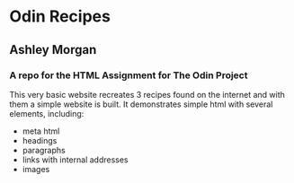 # Odin Recipes

## Ashley Morgan

### A repo for the HTML Assignment for The Odin Project

This very basic website recreates 3 recipes found on the internet and with them a simple website is built. It demonstrates simple html with several elements, including:
- meta html
- headings
- paragraphs
- links with internal addresses
- images